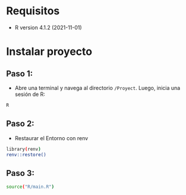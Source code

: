 # Requisitos

-   R version 4.1.2 (2021-11-01)

# Instalar proyecto

## Paso 1:

-   Abre una terminal y navega al directorio `/Proyect`. Luego, inicia una sesión de R:

```sh
R
```

## Paso 2:

-   Restaurar el Entorno con renv

```sh
library(renv)
renv::restore()
```

## Paso 3:

```sh
source("R/main.R")
```

